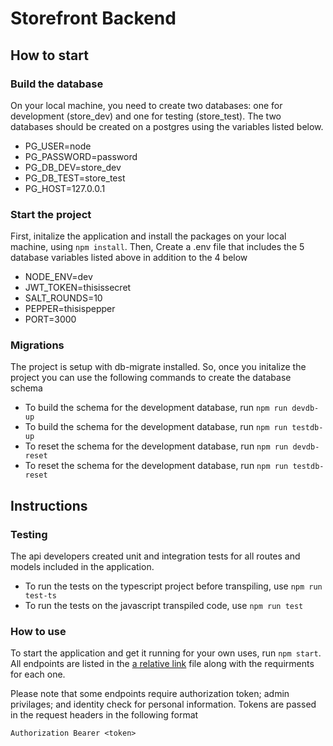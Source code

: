 # Storefront Backend

## How to start

### Build the database

On your local machine, you need to create two databases: one for development (store_dev) and one for testing (store_test). The two databases should be created on a postgres using the variables listed below.

- PG_USER=node
- PG_PASSWORD=password
- PG_DB_DEV=store_dev
- PG_DB_TEST=store_test
- PG_HOST=127.0.0.1

### Start the project

First, initalize the application and install the packages on your local machine, using `npm install`. Then, Create a .env file that includes the 5 database variables listed above in addition to the 4 below

- NODE_ENV=dev
- JWT_TOKEN=thisissecret
- SALT_ROUNDS=10
- PEPPER=thisispepper
- PORT=3000

### Migrations

The project is setup with db-migrate installed. So, once you initalize the project you can use the following commands to create the database schema

- To build the schema for the development database, run `npm run devdb-up`
- To build the schema for the development database, run `npm run testdb-up`
- To reset the schema for the development database, run `npm run devdb-reset`
- To reset the schema for the development database, run `npm run testdb-reset`

## Instructions

### Testing

The api developers created unit and integration tests for all routes and models included in the application.

- To run the tests on the typescript project before transpiling, use `npm run test-ts`
- To run the tests on the javascript transpiled code, use `npm run test`

### How to use

To start the application and get it running for your own uses, run `npm start`. All endpoints are listed in the [a relative link](REQUIREMENTS.md) file along with the requirments for each one.

Please note that some endpoints require authorization token; admin privilages; and identity check for personal information. Tokens are passed in the request headers in the following format

`Authorization Bearer <token>`
